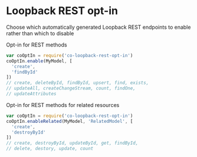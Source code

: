 # Loopback REST opt-in

Choose which automatically generated Loopback REST endpoints to enable rather than which to disable

Opt-in for REST methods
```javascript
var coOptIn = require('co-loopback-rest-opt-in')
coOptIn.enable(MyModel, [
  'create',
  'findById'
])
// create, deleteById, findById, upsert, find, exists,
// updateAll, createChangeStream, count, findOne,
// updateAttributes
```

Opt-in for REST methods for related resources
```javascript
var coOptIn = require('co-loopback-rest-opt-in')
coOptIn.enableRelated(MyModel, 'RelatedModel', [
  'create',
  'destroyById'
])
// create, destroyById, updateById, get, findById,
// delete, destory, update, count
```
